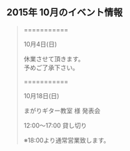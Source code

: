 ## 2015年 10月のイベント情報
> ===========
> 
> 
>  
>
> 10月4日(日)
>
>
>
>
>
>
>  
> 
> 休業させて頂きます。  
> 予めご了承下さい。
>
>  
>
>
>
>
>
>
> 
>    
>
> ===========
>
>
>   
>
>
> 10月18日(日)
>   
>
>
> 
>
>
> まがりギター教室 様 発表会
>
>
>
>
>
>
>
> 12:00〜17:00 貸し切り
>
>
>
>
>
>
>
>
>
> ※18:00より通常営業致します。
>   
>
>
>
>
>
>
>
>
>
